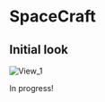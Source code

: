 # SpaceCraft

## Initial look

![View_1](https://user-images.githubusercontent.com/34675907/135908583-8330c8b5-6b11-46b1-9558-40a821f81225.png)

In progress!
